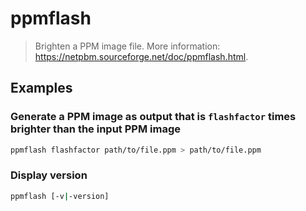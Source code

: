 # ppmflash

> Brighten a PPM image file. More information: <https://netpbm.sourceforge.net/doc/ppmflash.html>.

## Examples

### Generate a PPM image as output that is `flashfactor` times brighter than the input PPM image

```bash
ppmflash flashfactor path/to/file.ppm > path/to/file.ppm
```

### Display version

```bash
ppmflash [-v|-version]
```
